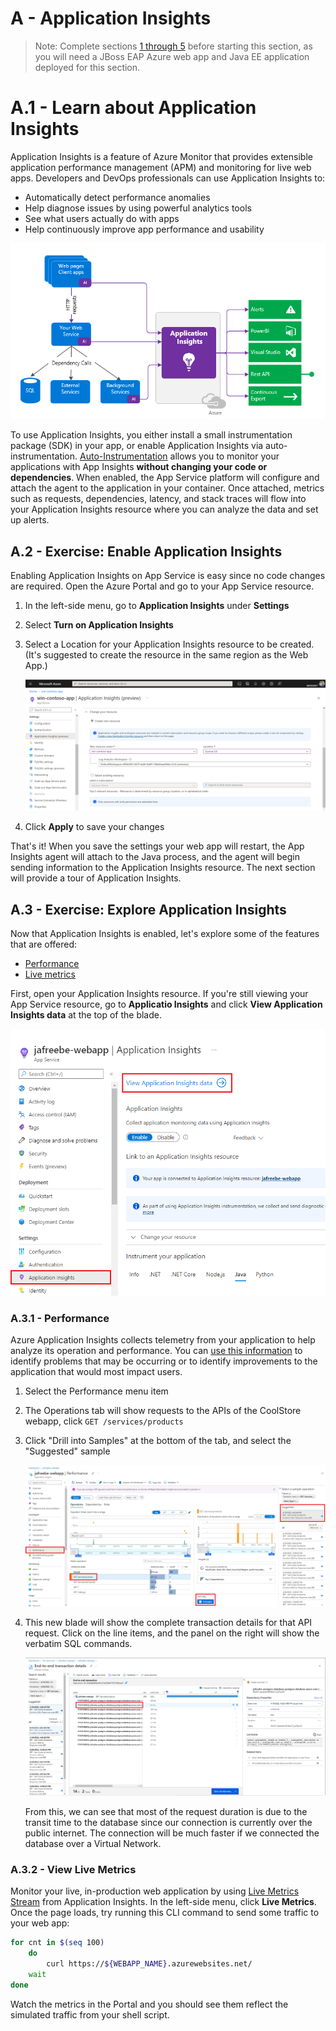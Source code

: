 
# A - Application Insights

> Note: Complete sections [1 through 5](../README.md#core-sections) before starting this section, as you will need a JBoss EAP Azure web app and Java EE application deployed for this section.

# A.1 - Learn about Application Insights

Application Insights is a feature of Azure Monitor that provides extensible application performance management (APM) and monitoring for live web apps. Developers and DevOps professionals can use Application Insights to:

- Automatically detect performance anomalies
- Help diagnose issues by using powerful analytics tools
- See what users actually do with apps
- Help continuously improve app performance and usability

![Application Insights overview](../img/A-app-insights-diagram.png)

To use Application Insights, you either install a small instrumentation package (SDK) in your app, or enable Application Insights via auto-instrumentation. [Auto-Instrumentation](https://docs.microsoft.com/azure/azure-monitor/app/codeless-overview) allows you to monitor your applications with App Insights **without changing your code or dependencies**. When enabled, the App Service platform will configure and attach the agent to the application in your container. Once attached, metrics such as requests, dependencies, latency, and stack traces will flow into your Application Insights resource where you can analyze the data and set up alerts.

## A.2 - Exercise: Enable Application Insights

Enabling Application Insights on App Service is easy since no code changes are required. Open the Azure Portal and go to your App Service resource.

1. In the left-side menu, go to **Application Insights** under **Settings**
1. Select **Turn on Application Insights**
1. Select a Location for your Application Insights resource to be created. (It's suggested to create the resource in the same region as the Web App.)

    ![](../img/A-enable-app-insights.png)

1. Click **Apply** to save your changes

That's it! When you save the settings your web app will restart, the App Insights agent will attach to the Java process, and the agent will begin sending information to the Application Insights resource. The next section will provide a tour of Application Insights.

## A.3 - Exercise: Explore Application Insights

Now that Application Insights is enabled, let's explore some of the features that are offered:

- [Performance](#a31---performance)
- [Live metrics](#a32---view-live-metrics)

First, open your Application Insights resource. If you're still viewing your App Service resource, go to **Applicatio Insights** and click **View Application Insights data** at the top of the blade.

![View App Insights data](../img/A-view-app-insights-data.png)

### A.3.1 - Performance

Azure Application Insights collects telemetry from your application to help analyze its operation and performance. You can [use this information](https://docs.microsoft.com/azure/azure-monitor/app/tutorial-performance) to identify problems that may be occurring or to identify improvements to the application that would most impact users.

1. Select the Performance menu item
2. The Operations tab will show requests to the APIs of the CoolStore webapp, click `GET /services/products`
3. Click "Drill into Samples" at the bottom of the tab, and select the "Suggested" sample

    ![Browse performance information](../img/A-performance.png)

4. This new blade will show the complete transaction details for that API request. Click on the line items, and the panel on the right will show the verbatim SQL commands.

    ![Browse transaction details](../img/A-transaction-details.png)

    From this, we can see that most of the request duration is due to the transit time to the database since our connection is currently over the public internet. The connection will be much faster if we connected the database over a Virtual Network.

### A.3.2 - View Live Metrics

Monitor your live, in-production web application by using [Live Metrics Stream](https://docs.microsoft.com/azure/azure-monitor/app/live-stream) from Application Insights. In the left-side menu, click **Live Metrics**. Once the page loads, try running this CLI command to send some traffic to your web app:

```bash
for cnt in $(seq 100)
    do
        curl https://${WEBAPP_NAME}.azurewebsites.net/
    wait
done
```

Watch the metrics in the Portal and you should see them reflect the simulated traffic from your shell script.
